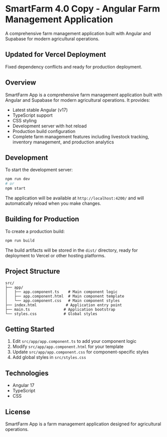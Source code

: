 # SmartFarm 4.0 Copy - Angular Farm Management Application

A comprehensive farm management application built with Angular and Supabase for modern agricultural operations.

## Updated for Vercel Deployment
Fixed dependency conflicts and ready for production deployment.

## Overview

SmartFarm App is a comprehensive farm management application built with Angular and Supabase for modern agricultural operations. It provides:

- Latest stable Angular (v17)
- TypeScript support
- CSS styling
- Development server with hot reload
- Production build configuration
- Complete farm management features including livestock tracking, inventory management, and production analytics

## Development

To start the development server:

```bash
npm run dev
# or
npm start
```

The application will be available at `http://localhost:4200/` and will automatically reload when you make changes.

## Building for Production

To create a production build:

```bash
npm run build
```

The build artifacts will be stored in the `dist/` directory, ready for deployment to Vercel or other hosting platforms.

## Project Structure

```
src/
├── app/
│   ├── app.component.ts    # Main component logic
│   ├── app.component.html  # Main component template
│   └── app.component.css   # Main component styles
├── index.html             # Application entry point
├── main.ts               # Application bootstrap
└── styles.css            # Global styles
```

## Getting Started

1. Edit `src/app/app.component.ts` to add your component logic
2. Modify `src/app/app.component.html` for your template
3. Update `src/app/app.component.css` for component-specific styles
4. Add global styles in `src/styles.css`

## Technologies

- Angular 17
- TypeScript
- CSS

## License

SmartFarm App is a farm management application designed for agricultural operations.

<!-- Trigger Vercel redeploy -->